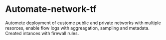 # Automate-network-tf

Automete deployment of custome public and private networks with multiple resorces, enable flow logs with aggreagation, sampling and metadata. Created intances with firewall rules. 
